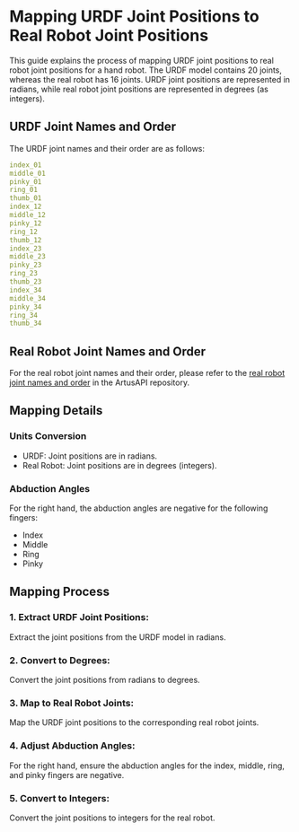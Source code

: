 # Mapping URDF Joint Positions to Real Robot Joint Positions

This guide explains the process of mapping URDF joint positions to real robot joint positions for a hand robot.
The URDF model contains 20 joints, whereas the real robot has 16 joints.
URDF joint positions are represented in radians, while real robot joint positions are represented in degrees (as integers).

## URDF Joint Names and Order
The URDF joint names and their order are as follows:

```yaml
index_01
middle_01
pinky_01
ring_01
thumb_01
index_12
middle_12
pinky_12
ring_12
thumb_12
index_23
middle_23
pinky_23
ring_23
thumb_23
index_34
middle_34
pinky_34
ring_34
thumb_34
```
## Real Robot Joint Names and Order
For the real robot joint names and their order, please refer to the [real robot joint names and order](https://github.com/Sarcomere-Dynamics/Sarcomere_Dynamics_Resources/tree/main/ArtusAPI/robot/artus_lite) in the ArtusAPI repository.

## Mapping Details
### Units Conversion
- URDF: Joint positions are in radians.
- Real Robot: Joint positions are in degrees (integers).

### Abduction Angles
For the right hand, the abduction angles are negative for the following fingers:
- Index
- Middle
- Ring
- Pinky

## Mapping Process
### 1. Extract URDF Joint Positions:
Extract the joint positions from the URDF model in radians.
### 2. Convert to Degrees:
Convert the joint positions from radians to degrees.
### 3. Map to Real Robot Joints:
Map the URDF joint positions to the corresponding real robot joints.

### 4. Adjust Abduction Angles:
For the right hand, ensure the abduction angles for the index, middle, ring, and pinky fingers are negative.

### 5. Convert to Integers:
Convert the joint positions to integers for the real robot.
